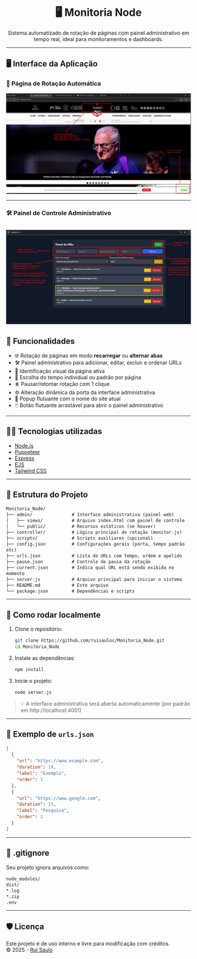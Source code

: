 
<h1 align="center">🖥️ Monitoria Node</h1>

<p align="center">
  Sistema automatizado de rotação de páginas com painel administrativo em tempo real, ideal para monitoramentos e dashboards.
</p>

---

## 🖥️ Interface da Aplicação

### 🔁 Página de Rotação Automática

![Página de Rotação](assets/Monitoria_Pagina_de_Rotacao.jpg)

---

### 🛠️ Painel de Controle Administrativo

![Painel de Controle](assets/Monitoria_PainelDeControle.jpg)
---

## 🚀 Funcionalidades

- 🌐 Rotação de páginas em modo **recarregar** ou **alternar abas**
- 🛠️ Painel administrativo para adicionar, editar, excluir e ordenar URLs
- 📌 Identificação visual da página ativa
- 🧭 Escolha do tempo individual ou padrão por página
- ⏸️ Pausar/retomar rotação com 1 clique
- ⚙️ Alteração dinâmica da porta da interface administrativa
- 💬 Popup flutuante com o nome do site atual
- 🖱️ Botão flutuante arrastável para abrir o painel administrativo

---

## 🧑‍💻 Tecnologias utilizadas

- [Node.js](https://nodejs.org/)
- [Puppeteer](https://pptr.dev/)
- [Express](https://expressjs.com/)
- [EJS](https://ejs.co/)
- [Tailwind CSS](https://tailwindcss.com/)

---

## 📂 Estrutura do Projeto

```
Monitoria_Node/
├── admin/               # Interface administrativa (painel web)
│   ├── views/           # Arquivo index.html com painel de controle
│   └── public/          # Recursos estáticos (se houver)
├── controller/          # Lógica principal de rotação (monitor.js)
├── scripts/             # Scripts auxiliares (opcional)
├── config.json          # Configurações gerais (porta, tempo padrão etc)
├── urls.json            # Lista de URLs com tempo, ordem e apelido
├── pause.json           # Controle de pausa da rotação
├── current.json         # Indica qual URL está sendo exibida no momento
├── server.js            # Arquivo principal para iniciar o sistema
├── README.md            # Este arquivo
└── package.json         # Dependências e scripts
```

---

## 🧪 Como rodar localmente

1. Clone o repositório:
   ```bash
   git clone https://github.com/ruisauloc/Monitoria_Node.git
   cd Monitoria_Node
   ```

2. Instale as dependências:
   ```bash
   npm install
   ```

3. Inicie o projeto:
   ```bash
   node server.js
   ```

> 💡 A interface administrativa será aberta automaticamente (por padrão em http://localhost:4001)

---

## 📄 Exemplo de `urls.json`

```json
[
  {
    "url": "https://www.example.com",
    "duration": 10,
    "label": "Exemplo",
    "order": 1
  },
  {
    "url": "https://www.google.com",
    "duration": 15,
    "label": "Pesquisa",
    "order": 2
  }
]
```

---

## 🔐 .gitignore

Seu projeto ignora arquivos como:

```
node_modules/
dist/
*.log
*.zip
.env
```

---

## 🛡️ Licença

Este projeto é de uso interno e livre para modificação com créditos.  
© 2025 - [Rui Saulo](https://github.com/ruisauloc)
